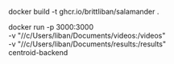 docker build -t ghcr.io/brittliban/salamander .


docker run -p 3000:3000 \
  -v "//c/Users/liban/Documents/videos:/videos" \
  -v "//c/Users/liban/Documents/results:/results" \
  centroid-backend
